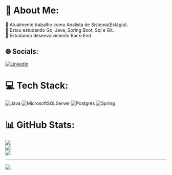 # 💫 About Me:
🔭 Atualmente trabalho como Analista de Sistema(Estágio).<br>🌱 Estou estudando Go, Java, Spring Boot, Sql e Git.<br>💬 Estudando desenvolvimento Back-End


## 🌐 Socials:
[![LinkedIn](https://img.shields.io/badge/LinkedIn-%230077B5.svg?logo=linkedin&logoColor=white)](https://linkedin.com/in/https://www.linkedin.com/feed/) 

# 💻 Tech Stack:
![Java](https://img.shields.io/badge/java-%23ED8B00.svg?style=for-the-badge&logo=java&logoColor=white) ![MicrosoftSQLServer](https://img.shields.io/badge/Microsoft%20SQL%20Sever-CC2927?style=for-the-badge&logo=microsoft%20sql%20server&logoColor=white) ![Postgres](https://img.shields.io/badge/postgres-%23316192.svg?style=for-the-badge&logo=postgresql&logoColor=white) ![Spring](https://img.shields.io/badge/spring-%236DB33F.svg?style=for-the-badge&logo=spring&logoColor=white)
# 📊 GitHub Stats:
![](https://github-readme-stats.vercel.app/api?username=DiegoFortRamos&theme=dark&hide_border=false&include_all_commits=true&count_private=true)<br/>
![](https://github-readme-streak-stats.herokuapp.com/?user=DiegoFortRamos&theme=dark&hide_border=false)<br/>
![](https://github-readme-stats.vercel.app/api/top-langs/?username=DiegoFortRamos&theme=dark&hide_border=false&include_all_commits=true&count_private=true&layout=compact)

---
[![](https://visitcount.itsvg.in/api?id=DiegoFortRamos&icon=0&color=0)](https://visitcount.itsvg.in)

<!-- Proudly created with GPRM ( https://gprm.itsvg.in ) -->
